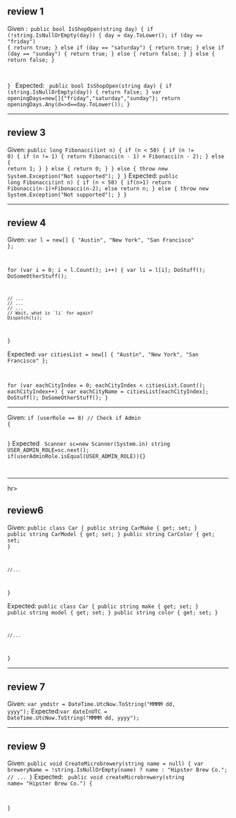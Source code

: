 ## review 1
Given :<code>
public bool IsShopOpen(string day)
{
    if (!string.IsNullOrEmpty(day))
    {
        day = day.ToLower();
        if (day == "friday")
        {
            return true;
        }
        else if (day == "saturday")
        {
            return true;
        }
        else if (day == "sunday")
        {
            return true;
        }
        else
        {
            return false;
        }
    }
    else
    {
        return false;
    }

}
</code>
Expected: 
<code>
public bool IsShopOpen(string day)
{
    if (string.IsNullOrEmpty(day))
    {
        return false;
    }
    var openingDays=new[]{"friday","saturday","sunday"};
    return openingDays.Any(d=>d==day.ToLower());
}
</code>
<hr></hr>

## review 3
Given:
<code>public long Fibonacci(int n)
{
    if (n < 50)
    {
        if (n != 0)
        {
            if (n != 1)
            {
                return Fibonacci(n - 1) + Fibonacci(n - 2);
            }
            else
            {
                return 1;
            }
        }
        else
        {
            return 0;
        }
    }
    else
    {
        throw new System.Exception("Not supported");
    }
}</code>
Expected: <code>public long Fibonacci(int n)
{
    if (n < 50)
    {
       if(n>1)
       return Fibonacci(n-1)+Fibonacci(n-2);
       else
       return n;
    }
    else
    {
        throw new System.Exception("Not supported");
    }
}</code>
<hr></hr>

## review 4
Given: <code>var l = new[] { "Austin", "New York", "San Francisco" };

for (var i = 0; i < l.Count(); i++)
{
    var li = l[i];
    DoStuff();
    DoSomeOtherStuff();

    // ...
    // ...
    // ...
    // Wait, what is `li` for again?
    Dispatch(li);
}</code>

Expected: <code>var citiesList = new[] { "Austin", "New York", "San Francisco" };

for (var eachCityIndex = 0; eachCityIndex < citiesList.Count(); eachCityIndex++)
{
    var eachCityName = citiesList[eachCityIndex];
    DoStuff();
    DoSomeOtherStuff();
}</code>
<hr></hr>
Given: <code>if (userRole == 8) // Check if Admin 
{
    
}</code>
Expected
<code>
Scanner sc=new Scanner(System.in)
string USER_ADMIN_ROLE=sc.next();
if(userAdminRole.isEqual(USER_ADMIN_ROLE)){}

</code>
<hr></code>hr>

## review6
Given: <code>public class Car
{
    public string CarMake { get; set; }
    public string CarModel { get; set; }
    public string CarColor { get; set; }

    //...
}</code>

Expected: <code>public class Car
{
    public string make { get; set; }
    public string model { get; set; }
    public string color { get; set; }

    //...
}</code>
<hr></hr>

## review 7
Given: <code>var ymdstr = DateTime.UtcNow.ToString("MMMM dd, yyyy");</code>
Expected:<code>var dateInUTC = DateTime.UtcNow.ToString("MMMM dd, yyyy");</code>
<hr></hr>

## review 9
Given: <code>public void CreateMicrobrewery(string name = null)
{
    var breweryName = !string.IsNullOrEmpty(name) ? name : "Hipster Brew Co.";
    // ...
}</code>
Expected: <code>
public void createMicrobrewery(string name= "Hipster Brew Co.")
{
    
}
</code>
